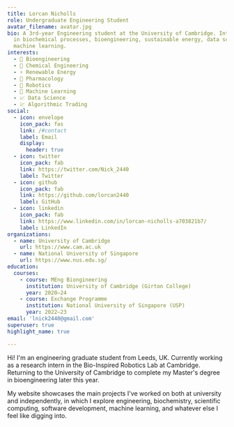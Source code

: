 ```yaml
---
title: Lorcan Nicholls
role: Undergraduate Engineering Student
avatar_filename: avatar.jpg
bio: A 3rd-year Engineering student at the University of Cambridge. Interested
  in biochemical processes, bioengineering, sustainable energy, data science and
  machine learning.
interests:
  - 🧬 Bioengineering
  - 🥼 Chemical Engineering
  - ⚡ Renewable Energy
  - 💊 Pharmacology
  - 🤖 Robotics
  - 🧠 Machine Learning
  - 📈 Data Science
  - 💹 Algorithmic Trading
social:
  - icon: envelope
    icon_pack: fas
    link: /#contact
    label: Email
    display:
      header: true
  - icon: twitter
    icon_pack: fab
    link: https://twitter.com/Nick_2440
    label: Twitter
  - icon: github
    icon_pack: fab
    link: https://github.com/lorcan2440
    label: GitHub
  - icon: linkedin
    icon_pack: fab
    link: https://www.linkedin.com/in/lorcan-nicholls-a703821b7/
    label: LinkedIn
organizations:
  - name: University of Cambridge
    url: https://www.cam.ac.uk
  - name: National University of Singapore
    url: https://www.nus.edu.sg/
education:
  courses:
    - course: MEng Biongineering
      institution: University of Cambridge (Girton College)
      year: 2020—24
    - course: Exchange Programme
      institution: National University of Singapore (USP)
      year: 2022—23
email: 'lnick2440@gmail.com'
superuser: true
highlight_name: true

---
```


Hi! I'm an engineering graduate student from Leeds, UK. Currently working as a research intern in the Bio-Inspired Robotics Lab at Cambridge. Returning to the University of Cambridge to complete my Master's degree in bioengineering later this year.

My website showcases the main projects I've worked on both at university and independently, in which I explore engineering, biochemistry, scientific computing, software development, machine learning, and whatever else I feel like digging into.
